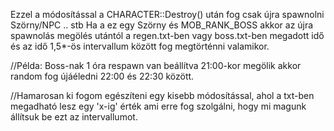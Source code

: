 Ezzel a módosítással a CHARACTER::Destroy() után fog csak újra spawnolni Szörny/NPC .. stb
Ha a ez egy Szörny és MOB_RANK_BOSS akkor az újra spawnolás megölés utántól a regen.txt-ben vagy boss.txt-ben megadott idő
és az idő 1,5*-ös intervallum között fog megtörténni valamikor.

//Példa: Boss-nak 1 óra respawn van beállítva 21:00-kor megölik akkor random fog újáéledni 22:00 és 22:30 között.

//Hamarosan ki fogom egészíteni egy kisebb módosítással, ahol a txt-ben megadható lesz egy 'x-ig' érték ami erre fog szolgálni, hogy mi magunk állítsuk be
ezt az intervallumot.
